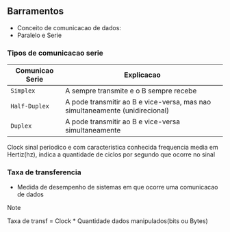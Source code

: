 ## Barramentos
- Conceito de comunicacao de dados: 
- Paralelo e Serie

### Tipos de comunicacao serie
|Comunicao Serie|Explicacao|
|----|----|
|`Simplex`|A sempre transmite e o B sempre recebe     |
|`Half-Duplex`|A pode transmitir ao B e vice-versa, mas nao simultaneamente    (unidirecional)|
|`Duplex`|A pode transmitir ao B e vice-versa simultaneamente

Clock sinal periodico e com caracteristica conhecida frequencia media em Hertiz(hz), indica a quantidade de ciclos por
segundo que ocorre no sinal

### Taxa de transferencia
- Medida de desempenho de sistemas em que ocorre uma comunicacao de dados
> [!NOTE]
> Taxa de transf = Clock * Quantidade dados manipulados(bits ou Bytes)
